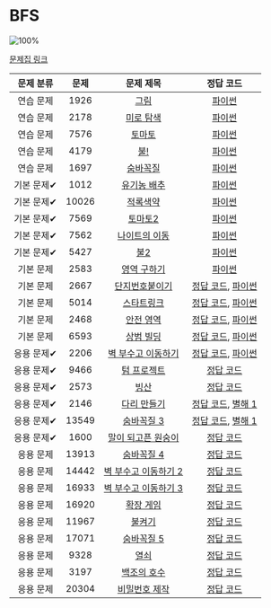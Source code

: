 # BFS

![100%](https://progress-bar.xyz/30/?scale=30&title=progress&width=500&color=babaca&suffix=/30)

[문제집 링크](https://www.acmicpc.net/workbook/view/7313)

| 문제 분류 | 문제 | 문제 제목 | 정답 코드 |
| :--: | :--: | :--: | :--: |
| 연습 문제 | 1926 | [그림](https://www.acmicpc.net/problem/1926) | [파이썬](bfs/picture.py) |
| 연습 문제 | 2178 | [미로 탐색](https://www.acmicpc.net/problem/2178) | [파이썬](bfs/maze.py) |
| 연습 문제 | 7576 | [토마토](https://www.acmicpc.net/problem/7576) | [파이썬](bfs/tomato.py) |
| 연습 문제 | 4179 | [불!](https://www.acmicpc.net/problem/4179) | [파이썬](bfs/fire!.py) |
| 연습 문제 | 1697 | [숨바꼭질](https://www.acmicpc.net/problem/1697) | [파이썬](bfs/HideandSeek.py) |
| 기본 문제✔ | 1012 | [유기농 배추](https://www.acmicpc.net/problem/1012) | [파이썬](bfs/cabbage.py) |
| 기본 문제✔ | 10026 | [적록색약](https://www.acmicpc.net/problem/10026) | [파이썬](bfs/color_deficiency.py) |
| 기본 문제✔ | 7569 | [토마토2](https://www.acmicpc.net/problem/7569) | [파이썬](bfs/tomato2.py) |
| 기본 문제✔ | 7562 | [나이트의 이동](https://www.acmicpc.net/problem/7562) | [파이썬](bfs/knight.py) |
| 기본 문제✔ | 5427 | [불2](https://www.acmicpc.net/problem/5427) | [파이썬](bfs/fire2.py) |
| 기본 문제 | 2583 | [영역 구하기](https://www.acmicpc.net/problem/2583) | [파이썬](bfs/domain.py) |
| 기본 문제 | 2667 | [단지번호붙이기](https://www.acmicpc.net/problem/2667) | [정답 코드](bfs/numbering.cpp), [파이썬](bfs/numbering.py) |
| 기본 문제 | 5014 | [스타트링크](https://www.acmicpc.net/problem/5014) | [정답 코드](bfs/startlink.cpp), [파이썬](bfs/startlink.py) |
| 기본 문제 | 2468 | [안전 영역](https://www.acmicpc.net/problem/2468) | [정답 코드](bfs/safedomain.cpp), [파이썬](bfs/safedomain.py) |
| 기본 문제 | 6593 | [상범 빌딩](https://www.acmicpc.net/problem/6593) | [정답 코드](bfs/sangbumBuilding.cpp), [파이썬](bfs/sangbumBuilding.py) |
| 응용 문제✔ | 2206 | [벽 부수고 이동하기](https://www.acmicpc.net/problem/2206) | [정답 코드](bfs/Breaking_1.cpp), [파이썬](bfs/Breaking_1.py) |
| 응용 문제✔ | 9466 | [텀 프로젝트](https://www.acmicpc.net/problem/9466) | [정답 코드](../0x09/solutions/9466.cpp) |
| 응용 문제✔ | 2573 | [빙산](https://www.acmicpc.net/problem/2573) | [정답 코드](../0x09/solutions/2573.cpp) |
| 응용 문제✔ | 2146 | [다리 만들기](https://www.acmicpc.net/problem/2146) | [정답 코드](../0x09/solutions/2146.cpp), [별해 1](../0x09/solutions/2146_1.cpp) |
| 응용 문제✔ | 13549 | [숨바꼭질 3](https://www.acmicpc.net/problem/13549) | [정답 코드](../0x09/solutions/13549.cpp), [별해 1](../0x09/solutions/13549_1.cpp) |
| 응용 문제✔ | 1600 | [말이 되고픈 원숭이](https://www.acmicpc.net/problem/1600) | [정답 코드](../0x09/solutions/1600.cpp) |
| 응용 문제 | 13913 | [숨바꼭질 4](https://www.acmicpc.net/problem/13913) | [정답 코드](../0x09/solutions/13913.cpp) |
| 응용 문제 | 14442 | [벽 부수고 이동하기 2](https://www.acmicpc.net/problem/14442) | [정답 코드](../0x09/solutions/14442.cpp) |
| 응용 문제 | 16933 | [벽 부수고 이동하기 3](https://www.acmicpc.net/problem/16933) | [정답 코드](../0x09/solutions/16933.cpp) |
| 응용 문제 | 16920 | [확장 게임](https://www.acmicpc.net/problem/16920) | [정답 코드](../0x09/solutions/16920.cpp) |
| 응용 문제 | 11967 | [불켜기](https://www.acmicpc.net/problem/11967) | [정답 코드](../0x09/solutions/11967.cpp) |
| 응용 문제 | 17071 | [숨바꼭질 5](https://www.acmicpc.net/problem/17071) | [정답 코드](../0x09/solutions/17071.cpp) |
| 응용 문제 | 9328 | [열쇠](https://www.acmicpc.net/problem/9328) | [정답 코드](../0x09/solutions/9328.cpp) |
| 응용 문제 | 3197 | [백조의 호수](https://www.acmicpc.net/problem/3197) | [정답 코드](../0x09/solutions/3197.cpp) |
| 응용 문제 | 20304 | [비밀번호 제작](https://www.acmicpc.net/problem/20304) | [정답 코드](../0x09/solutions/20304.cpp) |
